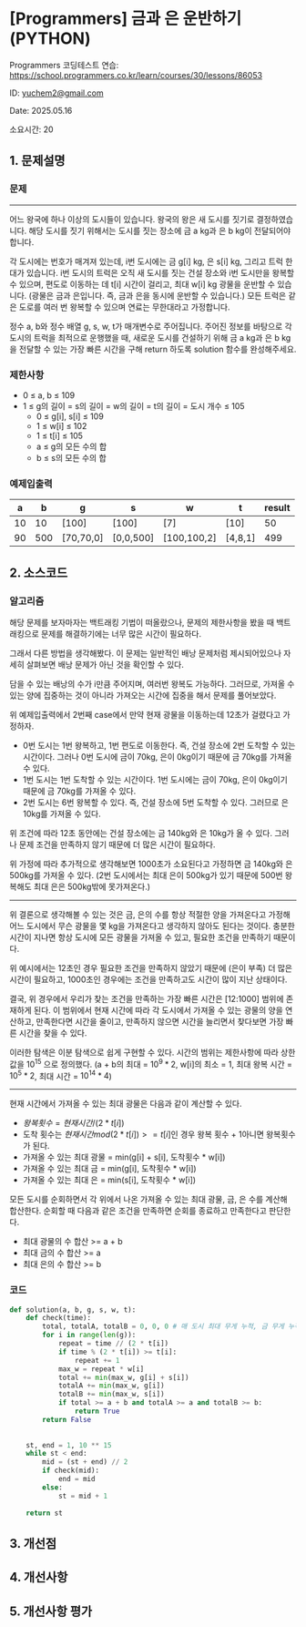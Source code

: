# [Programmers] 금과 은 운반하기 (PYTHON)
Programmers 코딩테스트 연습: https://school.programmers.co.kr/learn/courses/30/lessons/86053

ID: yuchem2@gmail.com

Date: 2025.05.16

소요시간: 20

## 1. 문제설명

### 문제
---
어느 왕국에 하나 이상의 도시들이 있습니다. 왕국의 왕은 새 도시를 짓기로 결정하였습니다. 해당 도시를 짓기 위해서는 도시를 짓는 장소에 금 a kg과 은 b kg이 전달되어야 합니다.

각 도시에는 번호가 매겨져 있는데, i번 도시에는 금 g[i] kg, 은 s[i] kg, 그리고 트럭 한 대가 있습니다. i번 도시의 트럭은 오직 새 도시를 짓는 건설 장소와 i번 도시만을 왕복할 수 있으며, 편도로 이동하는 데 t[i] 시간이 걸리고, 최대 w[i] kg 광물을 운반할 수 있습니다. (광물은 금과 은입니다. 즉, 금과 은을 동시에 운반할 수 있습니다.) 모든 트럭은 같은 도로를 여러 번 왕복할 수 있으며 연료는 무한대라고 가정합니다.

정수 a, b와 정수 배열 g, s, w, t가 매개변수로 주어집니다. 주어진 정보를 바탕으로 각 도시의 트럭을 최적으로 운행했을 때, 새로운 도시를 건설하기 위해 금 a kg과 은 b kg을 전달할 수 있는 가장 빠른 시간을 구해 return 하도록 solution 함수를 완성해주세요.


### 제한사항
+ 0 ≤ a, b ≤ 109
+ 1 ≤ g의 길이 = s의 길이 = w의 길이 = t의 길이 = 도시 개수 ≤ 105
  + 0 ≤ g[i], s[i] ≤ 109
  + 1 ≤ w[i] ≤ 102
  + 1 ≤ t[i] ≤ 105
  + a ≤ g의 모든 수의 합
  + b ≤ s의 모든 수의 합

### 예제입출력

| a  | b   | g         | s         | w           | t       | result  |
|----|-----|-----------|-----------|-------------|---------|---------|
| 10 | 10  | [100]     | [100]     | [7]         | [10]    | 50      |
| 90 | 500 | [70,70,0] | [0,0,500] | [100,100,2] | [4,8,1] | 499     |

## 2. 소스코드

### 알고리즘
해당 문제를 보자마자는 백트래킹 기법이 떠올랐으나, 문제의 제한사항을 봤을 때 백트래킹으로 문제를 해결하기에는 너무 많은 시간이 필요하다. 

그래서 다른 방법을 생각해봤다. 이 문제는 일반적인 배낭 문제처럼 제시되어있으나 자세히 살펴보면 배낭 문제가 아닌 것을 확인할 수 있다.

담을 수 있는 배낭의 수가 i만큼 주어지며, 여러번 왕복도 가능하다. 그러므로, 가져올 수 있는 양에 집중하는 것이 아니라 가져오는 시간에 집중을 해서 문제를 풀어보았다.

위 예제입출력에서 2번째 case에서 만약 현재 광물을 이동하는데 12초가 걸렸다고 가정하자. 
+ 0번 도시는 1번 왕복하고, 1번 편도로 이동한다. 즉, 건설 장소에 2번 도착할 수 있는 시간이다. 그러나 0번 도시에 금이 70kg, 은이 0kg이기 때문에 금 70kg를 가져올 수 있다.
+ 1번 도시는 1번 도착할 수 있는 시간이다. 1번 도시에는 금이 70kg, 은이 0kg이기 때문에 금 70kg를 가져올 수 있다.
+ 2번 도시는 6번 왕복할 수 있다. 즉, 건설 장소에 5번 도착할 수 있다. 그러므로 은 10kg를 가져올 수 있다.

위 조건에 따라 12초 동안에는 건설 장소에는 금 140kg와 은 10kg가 올 수 있다. 그러나 문제 조건을 만족하지 않기 때문에 더 많은 시간이 필요하다. 

위 가정에 따라 추가적으로 생각해보면 1000초가 소요된다고 가정하면 금 140kg와 은 500kg를 가져올 수 있다. (2번 도시에서는 최대 은이 500kg가 있기 때문에 500번 왕복해도 최대 은은 500kg밖에 못가져온다.)

---

위 결론으로 생각해볼 수 있는 것은 금, 은의 수를 항상 적절한 양을 가져온다고 가정해 어느 도시에서 무슨 광물을 몇 kg을 가져온다고 생각하지 않아도 된다는 것이다. 충분한 시간이 지나면 항상 도시에 모든 광물을 가져올 수 있고, 필요한 조건을 만족하기 때문이다. 

위 예시에서는 12초인 경우 필요한 조건을 만족하지 않았기 때문에 (은이 부족) 더 많은 시간이 필요하고, 1000초인 경우에는 조건을 만족하고도 시간이 많이 지난 상태이다.

결국, 위 경우에서 우리가 찾는 조건을 만족하는 가장 빠른 시간은 [12:1000] 범위에 존재하게 된다. 이 범위에서 현재 시간에 따라 각 도시에서 가져올 수 있는 광물의 양을 연산하고, 만족한다면 시간을 줄이고, 만족하지 않으면 시간을 늘리면서 찾다보면 가장 빠른 시간을 찾을 수 있다. 

이러한 탐색은 이분 탐색으로 쉽게 구현할 수 있다. 시간의 범위는 제한사항에 따라 상한 값을 $10^{15}$ 으로 정의했다. (a + b의 최대 = $10^9 * 2$, w[i]의 최소 = 1, 최대 왕복 시간 = $10^ 5 * 2$, 최대 시간 = $10^{14} * 4$)

---

현재 시간에서 가져올 수 있는 최대 광물은 다음과 같이 계산할 수 있다. 
+ $왕복 횟수 = 현재 시간 / (2 * t[i])$
+ 도착 횟수는 $현재 시간 mod (2 * t[i]) >= t[i]$인 경우 왕복 횟수 + 1아니면 왕복횟수가 된다.
+ 가져올 수 있는 최대 광물 = min(g[i] + s[i], 도착횟수 * w[i])
+ 가져올 수 있는 최대 금 = min(g[i], 도착횟수 * w[i])
+ 가져올 수 있는 최대 은 = min(s[i], 도착횟수 * w[i])

모든 도시를 순회하면서 각 위에서 나온 가져올 수 있는 최대 광물, 금, 은 수를 계산해 합산한다. 순회할 때 다음과 같은 조건을 만족하면 순회를 종료하고 만족한다고 판단한다. 
+ 최대 광물의 수 합산 >= a + b
+ 최대 금의 수  합산 >= a
+ 최대 은의 수 합산 >= b



### 코드
```python
def solution(a, b, g, s, w, t):
    def check(time):
        total, totalA, totalB = 0, 0, 0 # 매 도시 최대 무게 누적, 금 무게 누적, 은 무게 누적
        for i in range(len(g)):
            repeat = time // (2 * t[i]) 
            if time % (2 * t[i]) >= t[i]: 
                repeat += 1
            max_w = repeat * w[i]
            total += min(max_w, g[i] + s[i])
            totalA += min(max_w, g[i])
            totalB += min(max_w, s[i])
            if total >= a + b and totalA >= a and totalB >= b: 
                return True
        return False
    
    
    st, end = 1, 10 ** 15
    while st < end:
        mid = (st + end) // 2
        if check(mid):
            end = mid
        else:
            st = mid + 1
    
    return st
```
## 3. 개선점

## 4. 개선사항

## 5. 개선사항 평가
